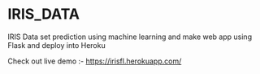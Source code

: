 # IRIS_DATA
IRIS Data set prediction using machine learning and make web app using Flask and deploy into Heroku

Check out live demo :- https://irisfl.herokuapp.com/
